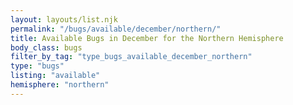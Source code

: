 ```yaml
---
layout: layouts/list.njk
permalink: "/bugs/available/december/northern/"
title: Available Bugs in December for the Northern Hemisphere
body_class: bugs
filter_by_tag: "type_bugs_available_december_northern"
type: "bugs"
listing: "available"
hemisphere: "northern"
---
```

